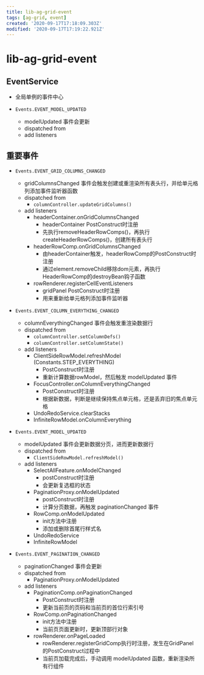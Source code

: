 ```yaml
---
title: lib-ag-grid-event
tags: [ag-grid, event]
created: '2020-09-17T17:18:09.303Z'
modified: '2020-09-17T17:19:22.921Z'
---
```


# lib-ag-grid-event

## EventService

- 全局单例的事件中心

- `Events.EVENT_MODEL_UPDATED`
  - modelUpdated 事件会更新
  - dispatched from
  - add listeners

## 重要事件

- `Events.EVENT_GRID_COLUMNS_CHANGED`
  - gridColumnsChanged 事件会触发创建或重渲染所有表头行，并给单元格列添加事件监听器函数
  - dispatched from
    - `columnController.updateGridColumns()`
  - add listeners
    - headerContainer.onGridColumnsChanged
      - headerContainer PostConstruct时注册
      - 先执行removeHeaderRowComps()，再执行createHeaderRowComps()，创建所有表头行
    - headerRowComp.onGridColumnsChanged
      - 由headerContainer触发，headerRowComp的PostConstruct时注册
      - 通过element.removeChild移除dom元素，再执行HeaderRowComp的destroyBean钩子函数
    - rowRenderer.registerCellEventListeners
      - gridPanel PostConstruct时注册
      - 用来重新给单元格列添加事件监听器

- `Events.EVENT_COLUMN_EVERYTHING_CHANGED`
  - columnEverythingChanged 事件会触发重渲染数据行
  - dispatched from
    - `columnController.setColumnDefs()`
    - `columnController.setColumnState()`
  - add listeners 
    - ClientSideRowModel.refreshModel (Constants.STEP_EVERYTHING)
      - PostConstruct时注册
      - 重新计算数据rowModel，然后触发 modelUpdated 事件
    - FocusController.onColumnEverythingChanged
      - PostConstruct时注册
      - 根据新数据，判断是继续保持焦点单元格，还是丢弃旧的焦点单元格
    - UndoRedoService.clearStacks
    - InfiniteRowModel.onColumnEverything

- `Events.EVENT_MODEL_UPDATED`
  - modelUpdated 事件会更新数据分页，进而更新数据行
  - dispatched from
    - `ClientSideRowModel.refreshModel()`
  - add listeners
    - SelectAllFeature.onModelChanged
      - postConstruct时注册
      - 会更新复选框的状态
    - PaginationProxy.onModelUpdated
      - postConstruct时注册
      - 计算分页数据，再触发 paginationChanged 事件
    - RowComp.onModelUpdated
      - init方法中注册
      - 添加或删除首尾行样式名
    - UndoRedoService
    - InfiniteRowModel

- `Events.EVENT_PAGINATION_CHANGED`
  - paginationChanged 事件会更新
  - dispatched from
    - PaginationProxy.onModelUpdated
  - add listeners
    - PaginationComp.onPaginationChanged
      - PostConstruct时注册
      - 更新当前页的页码和当前页的首位行索引号 
    - RowComp.onPaginationChanged
      - init方法中注册
      - 当前页页面更新时，更新顶部行对象
    - rowRenderer.onPageLoaded
      - rowRenderer.registerGridComp执行时注册，发生在GridPanel的PostConstruct过程中
      - 当前页加载完成后，手动调用 modelUpdated 函数，重新渲染所有行组件
